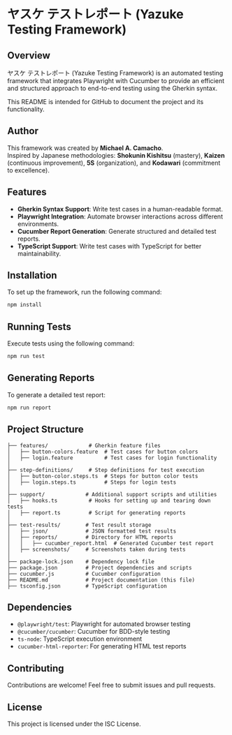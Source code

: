 # ヤスケ テストレポート (Yazuke Testing Framework)

## Overview
ヤスケ テストレポート (Yazuke Testing Framework) is an automated testing framework that integrates Playwright with Cucumber to provide an efficient and structured approach to end-to-end testing using the Gherkin syntax.

This README is intended for GitHub to document the project and its functionality.

## Author  
This framework was created by **Michael A. Camacho**.  
Inspired by Japanese methodologies: **Shokunin Kishitsu** (mastery), **Kaizen** (continuous improvement), **5S** (organization), and **Kodawari** (commitment to excellence).


## Features
- **Gherkin Syntax Support**: Write test cases in a human-readable format.
- **Playwright Integration**: Automate browser interactions across different environments.
- **Cucumber Report Generation**: Generate structured and detailed test reports.
- **TypeScript Support**: Write test cases with TypeScript for better maintainability.

## Installation
To set up the framework, run the following command:
```sh
npm install
```

## Running Tests
Execute tests using the following command:
```sh
npm run test
```

## Generating Reports
To generate a detailed test report:
```sh
npm run report
```

## Project Structure
```
├── features/             # Gherkin feature files
│   ├── button-colors.feature  # Test cases for button colors
│   ├── login.feature          # Test cases for login functionality
│
├── step-definitions/     # Step definitions for test execution
│   ├── button-color.steps.ts  # Steps for button color tests
│   ├── login.steps.ts         # Steps for login tests
│
├── support/             # Additional support scripts and utilities
│   ├── hooks.ts          # Hooks for setting up and tearing down tests
│   ├── report.ts         # Script for generating reports
│
├── test-results/        # Test result storage
│   ├── json/            # JSON formatted test results
│   ├── reports/         # Directory for HTML reports
│   │   ├── cucumber_report.html  # Generated Cucumber test report
│   ├── screenshots/     # Screenshots taken during tests
│
├── package-lock.json    # Dependency lock file
├── package.json         # Project dependencies and scripts
├── cucumber.js          # Cucumber configuration
├── README.md            # Project documentation (this file)
├── tsconfig.json        # TypeScript configuration
```

## Dependencies
- `@playwright/test`: Playwright for automated browser testing
- `@cucumber/cucumber`: Cucumber for BDD-style testing
- `ts-node`: TypeScript execution environment
- `cucumber-html-reporter`: For generating HTML test reports

## Contributing
Contributions are welcome! Feel free to submit issues and pull requests.

## License
This project is licensed under the ISC License.

